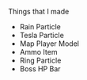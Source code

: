 Things that I made
- Rain Particle
- Tesla Particle
- Map Player Model
- Ammo Item
- Ring Particle
- Boss HP Bar
